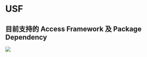 # USF
## 目前支持的 Access Framework 及 Package Dependency
<img src="https://skillicons.dev/icons?i=cs,swift,py,ts" />
